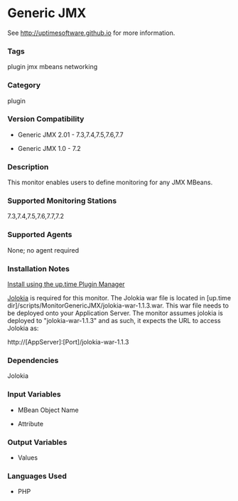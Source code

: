 # Generic JMX

See http://uptimesoftware.github.io for more information.

### Tags 
 plugin   jmx   mbeans   networking  

### Category

plugin

### Version Compatibility

* Generic JMX 2.01 - 7.3,7.4,7.5,7.6,7.7
  
* Generic JMX 1.0 - 7.2
  


### Description
This monitor enables users to define monitoring for any JMX MBeans.


### Supported Monitoring Stations

7.3,7.4,7.5,7.6,7.7,7.2

### Supported Agents
None; no agent required

### Installation Notes
<p><a href="https://github.com/uptimesoftware/uptime-plugin-manager">Install using the up.time Plugin Manager</a></p>

<p><a href="http://jolokia.org">Jolokia</a> is required for this monitor. The Jolokia war file is located in [up.time dir]/scripts/MonitorGenericJMX/jolokia-war-1.1.3.war. This war file needs to be deployed onto your Application Server. The monitor assumes jolokia is deployed to "jolokia-war-1.1.3" and as such, it expects the URL to access Jolokia as:</p>

<p>http://[AppServer]:[Port]/jolokia-war-1.1.3</p>


### Dependencies
<p>Jolokia</p>


### Input Variables

* MBean Object Name

* Attribute


### Output Variables


* Values


### Languages Used

* PHP

